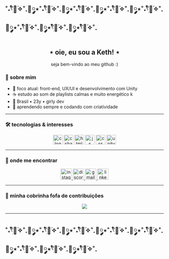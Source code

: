 ## ˚˖𓍢ִ໋🌷͙֒✧˚.🎀༘⋆˚˖𓍢ִ໋🌷͙֒✧˚.🎀༘⋆˚˖𓍢ִ໋🌷͙֒✧˚.🎀༘⋆˚˖𓍢ִ໋🌷͙֒✧˚.🎀༘⋆˚˖𓍢ִ໋🌷͙֒✧˚.🎀༘⋆˚˖𓍢ִ໋🌷͙֒✧˚.🎀༘⋆𓍢ִ໋🌷͙֒✧˚.🎀༘⋆𓍢ִ໋🌷͙֒✧˚.

<h2 align="center">⋆ oie, eu sou a Keth! ⋆ </h2>

<p align="center">seja bem-vindo ao meu github :)</p>

###

### 🌷 sobre mim

- 🎀 foco atual: front-end, UX/UI e desenvolvimento com Unity  
- ☕ estudo ao som de playlists calmas e muito energético k  
- 📍 Brasil • 23y • girly dev  
- 🧠 aprendendo sempre e codando com criatividade  

---

### 🛠️ tecnologias & interesses
<div align="center">
   <img src="https://cdn.jsdelivr.net/gh/devicons/devicon/icons/c/c-original.svg" height="30" alt="c logo"/> 
   <img src="https://cdn.jsdelivr.net/gh/devicons/devicon/icons/csharp/csharp-original.svg" height="30" alt="csharp logo"/>
   <img src="https://cdn.jsdelivr.net/gh/devicons/devicon@latest/icons/html5/html5-original-wordmark.svg"  height="30" alt="html logo"/>
   <img src="https://cdn.jsdelivr.net/gh/devicons/devicon@latest/icons/javascript/javascript-plain.svg"  height="30" alt="js logo"/>  
   <img src="https://cdn.jsdelivr.net/gh/devicons/devicon@latest/icons/css3/css3-original.svg"  height="30" alt="css logo"/>
   <img src="https://cdn.jsdelivr.net/gh/devicons/devicon@latest/icons/unity/unity-original.svg" height="30" alt="unity logo"/> 
</div>

---

### 💌 onde me encontrar
<div align="center">
  <a href="https://www.instagram.com/kethelynjanuskevicius?igsh=ZjB1M3JmdmZzcXZm&utm_source=qr" target="_blank">
    <img src="https://img.shields.io/static/v1?message=Instagram&logo=instagram&label=&color=E4405F&logoColor=white&labelColor=&style=for-the-badge" height="35" alt="instagram logo"  />
  </a>
  <a href="https://discord.com/users/1081742268823765012" target="_blank">
    <img src="https://img.shields.io/static/v1?message=Discord&logo=discord&label=&color=7289DA&logoColor=white&labelColor=&style=for-the-badge" height="35" alt="discord logo"  />
  </a>
  <a href="mailto:kethelyn_jan@outlook.com" target="_blank">
    <img src="https://img.shields.io/static/v1?message=Gmail&logo=gmail&label=&color=D14836&logoColor=white&labelColor=&style=for-the-badge" height="35" alt="gmail logo"  />
  </a>
  <a href="https://www.linkedin.com/in/kethelyn-januskevicius-0496ab27b?utm_source=share&utm_campaign=share_via&utm_content=profile&utm_medium=ios_app" target="_blank">
    <img src="https://img.shields.io/static/v1?message=LinkedIn&logo=linkedin&label=&color=0077B5&logoColor=white&labelColor=&style=for-the-badge" height="35" alt="linkedin logo"  />
  </a>
</div>

---

### 🐍 minha cobrinha fofa de contribuições

<div align="center">
  <img src="https://raw.githubusercontent.com/keth-jnsk/keth-jnsk/output/github-snake-pink.svg" />
</div>

---

## ˚˖𓍢ִ໋🌷͙֒✧˚.🎀༘⋆˚˖𓍢ִ໋🌷͙֒✧˚.🎀༘⋆˚˖𓍢ִ໋🌷͙֒✧˚.🎀༘⋆˚˖𓍢ִ໋🌷͙֒✧˚.🎀༘⋆˚˖𓍢ִ໋🌷͙֒✧˚.🎀༘⋆˚˖𓍢ִ໋🌷͙֒✧˚.🎀༘⋆𓍢ִ໋🌷͙֒✧˚.🎀༘⋆𓍢ִ໋🌷͙֒✧˚.
